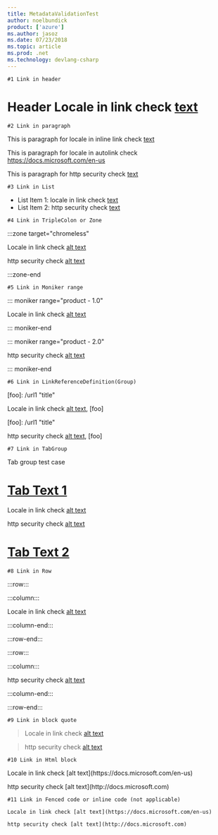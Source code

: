 ```yaml
---
title: MetadataValidationTest
author: noelbundick
product: ['azure']
ms.author: jasoz
ms.date: 07/23/2018
ms.topic: article
ms.prod: .net
ms.technology: devlang-csharp
---
```

`#1 Link in header`
# Header Locale in link check [text](https://docs.microsoft.com/en-us)

`#2 Link in paragraph`

This is paragraph for locale in inline link check [text](https://docs.microsoft.com/en-us)

This is paragraph for locale in autolink check <https://docs.microsoft.com/en-us>

This is paragraph for http security check [text](http://docs.microsoft.com/)

`#3 Link in List`

- List Item 1: locale in link check [text](https://docs.microsoft.com/en-us)
- List Item 2: http security check [text](http://docs.microsoft.com)

`#4 Link in TripleColon or Zone`

:::zone target="chromeless"

Locale in link check [alt text](https://docs.microsoft.com/en-us)

http security check [alt text](http://docs.microsoft.com/)

:::zone-end

`#5 Link in Moniker range`

::: moniker range="product - 1.0"

Locale in link check [alt text](https://docs.microsoft.com/en-us)

::: moniker-end

::: moniker range="product - 2.0"

http security check [alt text](http://docs.microsoft.com/)

::: moniker-end

`#6 Link in LinkReferenceDefinition(Group)`

[foo]: /url1 \"title\"

Locale in link check [alt text](https://docs.microsoft.com/en-us), [foo]

[foo]: /url1 \"title\"

http security check [alt text](http://docs.microsoft.com/), [foo]

`#7 Link in TabGroup`

Tab group test case

# [Tab Text 1](#tab/tabid-1)

Locale in link check [alt text](https://docs.microsoft.com/en-us)

http security check [alt text](http://docs.microsoft.com/)

# [Tab Text 2](#tab/tabid-2)


`#8 Link in Row`

:::row:::

:::column:::

Locale in link check [alt text](https://docs.microsoft.com/en-us)

:::column-end:::

:::row-end:::

:::row:::

:::column:::

http security check [alt text](https://docs.microsoft.com/)

:::column-end:::

:::row-end:::

`#9 Link in block quote`

> Locale in link check [alt text](https://docs.microsoft.com/en-us)

> http security check [alt text](http://docs.microsoft.com/)

`#10 Link in Html block`

<p>Locale in link check [alt text](https://docs.microsoft.com/en-us)</p>

<p>http security check [alt text](http://docs.microsoft.com)</p>

`#11 Link in Fenced code or inline code (not applicable)`

```
Locale in link check [alt text](https://docs.microsoft.com/en-us)

```

```
http security check [alt text](http://docs.microsoft.com)

```